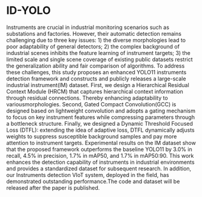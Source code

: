 # ID-YOLO
Instruments are crucial in industrial monitoring scenarios such as substations and factories. However, their automatic detection remains challenging due to three key issues: 1) the diverse morphologies lead to poor adaptability of general detectors; 2) the complex background of industrial scenes inhibits the feature learning of instrument targets; 3) the limited scale and single scene coverage of existing public datasets restrict the generalization ability and fair comparison of algorithms. To address these challenges, this study proposes an enhanced YOLO11 instruments detection framework and constructs and publicly releases a large-scale industrial instrument(IM) dataset. First, we design a Hierarchical Residual Context Module (HRCM) that captures hierarchical context information through residual connections. Thereby enhancing adaptability to variousmorphologies. Second, Gated Compact Convolution(GCC) is designed based on lightweight convolution and adopts a gating mechanism to focus on key instrument features while compressing parameters through a bottleneck structure. Finally, we designed a Dynamic Threshold Focused Loss (DTFL): extending the idea of adaptive loss, DTFL dynamically adjusts weights to suppress susceptible background samples and pay more attention to instrument targets. Experimental results on the IM dataset show that the proposed framework outperforms the baseline YOLO11 by 3.0\% in recall, 4.5\% in precision, 1.7\% in mAP50, and 1.7\% in mAP50:90. This work enhances the detection capability of instruments in industrial environments and provides a standardized dataset for subsequent research. In addition, our Instruments detection VIoT system, deployed in the field, has demonstrated outstanding performance.The code and dataset will be released after the paper is published.
